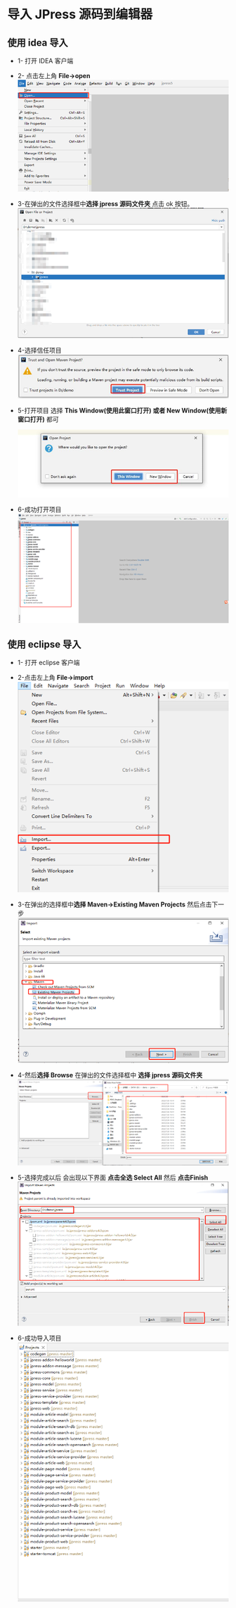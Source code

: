 # 导入 JPress 源码到编辑器

## 使用 idea 导入

* 1- 打开 IDEA 客户端
* 2- 点击左上角 **File->open**
![img.png](./assets/image/idea_1.png)
  
* 3-在弹出的文件选择框中**选择 jpress 源码文件夹** 点击 ok 按钮。
![img.png](./assets/image/idea_2.png)
  
* 4-选择信任项目
![img.png](./assets/image/idea_3.png)
  
* 5-打开项目 选择 **This Window(使用此窗口打开) 或者 New Window(使用新窗口打开)** 都可

   ![img.png](./assets/image/idea_4.png)
  
* 6-成功打开项目
![img.png](./assets/image/idea_5.png)
  
## 使用 eclipse 导入
* 1- 打开 eclipse 客户端
* 2-点击左上角 **File->import**
![img.png](assets/image/eclipse_1.png)
  
* 3-在弹出的选择框中**选择 Maven->Existing Maven Projects** 然后点击下一步
![img.png](assets/image/eclipse_2.png)
  
* 4-然后**选择 Browse** 在弹出的文件选择框中 **选择 jpress 源码文件夹** 
![img.png](assets/image/eclipse_3.png)
  
* 5-选择完成以后 会出现以下界面 **点击全选 Select All**  然后 **点击Finish** 
![img.png](assets/image/eclipse_4.png)
  
* 6-成功导入项目
![img.png](assets/image/eclipse_5.png)